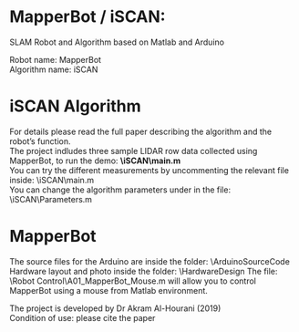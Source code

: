 # MapperBot / iSCAN: 
SLAM Robot and Algorithm based on Matlab and Arduino

Robot name: MapperBot  
Algorithm name: iSCAN

# iSCAN Algorithm
For details please read the full paper describing the algorithm and the robot’s function.  
The project indludes three sample LIDAR row data collected using MapperBot, to run the demo: **\iSCAN\main.m**  
You can try the different measurements by uncommenting the relevant file inside: \iSCAN\main.m  
You can change the algorithm parameters under in the file: \iSCAN\Parameters.m

# MapperBot
The source files for the Arduino are inside the folder: \ArduinoSourceCode  
Hardware layout and photo inside the folder: \HardwareDesign
The file: \Robot Control\A01_MapperBot_Mouse.m will allow you to control MapperBot using a mouse from Matlab environment.


The project is developed by Dr Akram Al-Hourani (2019)  
Condition of use: please cite the paper

